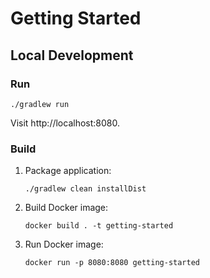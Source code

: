 # Getting Started

## Local Development

### Run

```shell
./gradlew run
```

Visit http://localhost:8080.

### Build

1. Package application:

    ```shell
    ./gradlew clean installDist
    ```

2. Build Docker image:

    ```shell
    docker build . -t getting-started
    ```

3. Run Docker image:

    ```shell
    docker run -p 8080:8080 getting-started
    ```
